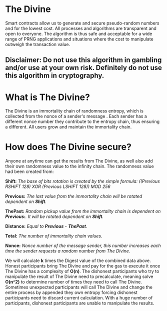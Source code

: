 # The Divine
Smart contracts allow us to generate and secure pseudo-random numbers and for the lowest cost. All processes and algorithms are transparent and open to everyone. The algorithm is thus safe and acceptable for a wide range of PRNG applications and situations where the cost to manipulate outweigh the transaction value.

## Disclaimer: Do not use this algorithm in gambling and/or use at your own risk. Definitely do not use this algorithm in cryptography.

# What is The Divine?
The Divine is an immortality chain of randomness entropy, which is collected from the nonce of a sender's message . Each sender has a different nonce number they contribute to the entropy chain, thus ensuring a different. All users grow and maintain the immortality chain.

# How does The Divine secure?

Anyone at anytime can get the results from The Divine, as well also add their own randomness value to the infinity chain. The randomness value had been created from:

**Shift:** *The base of bits rotation is created by the simple formula: ((Previous RSHIFT 128) XOR (Previous LSHIFT 128)) MOD 256*

**Previous:** *The last value from the immortality chain will be rotated dependent on **Shift**.*

**ThePast:** *Random pickup value from the immortality chain is dependent on **Previous:**. It will be rotated dependent on **Shift**.*

**Distance:** *Equal to **Previous** - **ThePast**.*

**Total:** *The number of immortality chain values.*

**Nonce:**  *Nonce number of the message sender, this number increases each time the sender requests a random number from The Divine.*

We will calculate **k** times the Digest value of the combined data above. Honest participants bring The Divine and pay for the gas to execute it once The Divine has a complexity of **O(n)**. The dishonest participants who try to manipulate the result of The Divine need to precalculate, meaning solve **O(n^2)** to determine number of times they need to call The Divine. Sometimes unexpected participants will call The Divine and change the entire process by appended they own entropy forcing dishonest participants need to discard current calculation. With a huge number of participants, dishonest participants are unable to manipulate the results.